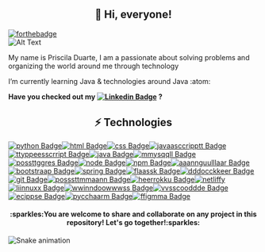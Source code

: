 <h2 align="center"> 👋 Hi, everyone!</h2>


[![forthebadge](https://forthebadge.com/images/badges/it-works-why.svg)](https://forthebadge.com) <br>
![Alt Text](https://media.giphy.com/media/vFKqnCdLPNOKc/giphy.gif)

My name is Priscila Duarte, 
I am a passionate about solving problems and organizing the world around me through technology

I’m currently learning Java & technologies around Java :atom:

**Have you checked out my [![Linkedin Badge](https://img.shields.io/badge/-LinkedIn-blue?style=flat-square&logo=Linkedin&logoColor=white&link=https://https://www.linkedin.com/in/prisciladuarte1993/)](https://www.linkedin.com/in/prisciladuarte1993/) ?**

<h2 align="center"> ⚡ Technologies</h2>

[![python Badge](https://img.shields.io/badge/Python-FFD43B?style=for-the-badge&logo=python&logoColor=darkgreen&link=https://github.com/prisciladuarte)](https://github.com/prisciladuarte)[![html Badge](https://img.shields.io/badge/HTML5-E34F26?style=for-the-badge&logo=html5&logoColor=white&link=https://github.com/prisciladuarte)](https://github.com/prisciladuarte)[![css Badge](https://img.shields.io/badge/CSS3-1572B6?style=for-the-badge&logo=css3&logoColor=white&link=https://github.com/prisciladuarte)](https://github.com/prisciladuarte)[![javaasccripptt Badge](https://img.shields.io/badge/JavaScript-323330?style=for-the-badge&logo=javascript&logoColor=F7DF1E&link=https://github.com/prisciladuarte)](https://github.com/prisciladuarte)[![ttyppeesscrript Badge](https://img.shields.io/badge/TypeScript-007ACC?style=for-the-badge&logo=typescript&logoColor=white&link=https://github.com/prisciladuarte)](https://github.com/prisciladuarte)[![java Badge](https://img.shields.io/badge/Java-ED8B00?style=for-the-badge&logo=java&logoColor=white&link=https://github.com/prisciladuarte)](https://github.com/prisciladuarte)[![mmysqqll Badge](https://img.shields.io/badge/MySQL-00000F?style=for-the-badge&logo=mysql&logoColor=white&link=https://github.com/prisciladuarte)](https://github.com/prisciladuarte)[![possttggres Badge](https://img.shields.io/badge/PostgreSQL-316192?style=for-the-badge&logo=postgresql&logoColor=white&link=https://github.com/prisciladuarte)](https://github.com/prisciladuarte)[![node Badge](https://img.shields.io/badge/Node.js-339933?style=for-the-badge&logo=nodedotjs&logoColor=white&link=https://github.com/prisciladuarte)](https://github.com/prisciladuarte)[![npm Badge](https://img.shields.io/badge/npm-CB3837?style=for-the-badge&logo=npm&logoColor=white&link=https://github.com/prisciladuarte)](https://github.com/prisciladuarte)[![aaannguulllaar Badge](	https://img.shields.io/badge/Angular-DD0031?style=for-the-badge&logo=angular&logoColor=white&link=https://angular.io/)](https://github.com/prisciladuarte)[![bootstraap Badge](https://img.shields.io/badge/Bootstrap-563D7C?style=for-the-badge&logo=bootstrap&logoColor=white&link=https://github.com/prisciladuarte)](https://github.com/prisciladuarte)[![spring Badge](https://img.shields.io/badge/Spring-6DB33F?style=for-the-badge&logo=spring&logoColor=white&link=https://github.com/prisciladuarte)](https://github.com/prisciladuarte)[![flaassk Badge](https://img.shields.io/badge/Flask-000000?style=for-the-badge&logo=flask&logoColor=white&link=https://github.com/prisciladuarte)](https://github.com/prisciladuarte)[![dddocckkeer Badge](https://img.shields.io/badge/Docker-2CA5E0?style=for-the-badge&logo=docker&logoColor=white&link=https://github.com/prisciladuarte)](https://github.com/prisciladuarte)[![git Badge](https://img.shields.io/badge/Git-F05032?style=for-the-badge&logo=git&logoColor=white&link=https://github.com/prisciladuarte)](https://github.com/prisciladuarte)[![posssttmmaann Badge](https://img.shields.io/badge/Postman-FF6C37?style=for-the-badge&logo=Postman&logoColor=white&link=https://github.com/prisciladuarte)](https://github.com/prisciladuarte)[![heerrokku Badge](https://img.shields.io/badge/Heroku-430098?style=for-the-badge&logo=heroku&logoColor=white&link=https://github.com/prisciladuarte)](https://github.com/prisciladuarte)[![netliffy](https://img.shields.io/badge/Netlify-00C7B7?style=for-the-badge&logo=netlify&logoColor=white&link=https://github.com/prisciladuarte)](https://github.com/prisciladuarte)[![liinnuxx Badge](https://img.shields.io/badge/Linux-FCC624?style=for-the-badge&logo=linux&logoColor=black&link=https://github.com/prisciladuarte)](https://github.com/prisciladuarte)[![wwinndoowwwss Badge](https://img.shields.io/badge/Windows-0078D6?style=for-the-badge&logo=windows&logoColor=white&link=https://github.com/prisciladuarte)](https://github.com/prisciladuarte)[![vvsscooddde Badge](https://img.shields.io/badge/Visual_Studio_Code-0078D4?style=for-the-badge&logo=visual%20studio%20code&logoColor=white&link=https://github.com/prisciladuarte)](https://github.com/prisciladuarte)[![ecippse Badge](https://img.shields.io/badge/Eclipse-2C2255?style=for-the-badge&logo=eclipse&logoColor=white&link=https://github.com/prisciladuarte)](https://github.com/prisciladuarte)[![pycchaarm Badge](https://img.shields.io/badge/pycharm-143?style=for-the-badge&logo=pycharm&logoColor=black&color=black&labelColor=green&link=https://github.com/prisciladuarte)](https://github.com/prisciladuarte)[![ffigmma Badge](https://img.shields.io/badge/Figma-F24E1E?style=for-the-badge&logo=figma&logoColor=white&link=https://github.com/prisciladuarte)](https://github.com/prisciladuarte)

<h4 align="center"> :sparkles:You are welcome to share and collaborate on any project in this repository! Let's go together!:sparkles:</h4>


![Snake animation](https://github.com/codethi/codethi/blob/output/github-contribution-grid-snake.svg)

